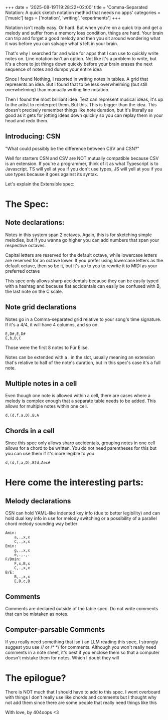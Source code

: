 +++
date = '2025-08-19T19:28:22+02:00'
title = 'Comma-Separated Notation: A quick sketch notation method that needs no apps'
categories = ['music']
tags = ['notation', 'writing', 'experiments']
+++

Notation isn't really easy. Or hard. But when you're on a quick trip and get a melody and suffer from a memory loss condition, things are hard. Your brain can trip and forget a good melody and then you sit around wondering what it was before you can salvage what's left in your brain.

That's why I searched far and wide for apps that I can use to quickly write notes on. Line notation isn't an option. Not like it's a problem to write, but it's a chore to jot things down quickly before your brain erases the next sequence of notes and dumps your entire idea

Since I found Nothing, I resorted in writing notes in tables. A grid that represents an idea. But I found that to be less overwhelming (but still overwhelming) than manually writing line notation.

Then I found the most brilliant idea. Text can represent musical ideas, it's up to the artist to reinterpret them. But this. This is bigger than the idea. This doesn't precisely remember things like note duration, but it's literally as good as it gets for jotting ideas down quickly so you can replay them in your head and redo them.

## Introducing: CSN

"What could possibly be the difference between CSV and CSN?"

Well for starters CSN and CSV are NOT mutually compatible because CSV is an extension. If you're a programmer, think of it as what Typescript is to Javascript. TS will yell at you if you don't use types, JS will yell at you if you use types because it goes against its syntax.

Let's explain the Extensible spec:

# The Spec:

## Note declarations:

Notes in this system span 2 octaves. Again, this is for sketching simple melodies, but if you wanna go higher you can add numbers that span your respective octaves.

Capital letters are reserved for the default octave, while lowercase letters are reserved for an octave lower. If you prefer using lowercase letters as the default octave, then so be it, but it's up to you to rewrite it to MIDI as your preferred octave

This spec only allows sharp accidentals because they can be easily typed with a hashtag and because flat accidentals can easily be confused with B, the last note on the C scale.

## Note grid declarations

Notes go in a Comma-separated grid relative to your song's time signature. If it's a 4/4, it will have 4 columns, and so on.

```
E,D#,E,D#
E,b,D,C
```

Those were the first 8 notes to Für Elise.

Notes can be extended with a . in the slot, usually meaning an extension that's relative to half of the note's duration, but in this spec's case it's a full note.

## Multiple notes in a cell

Even though one note is allowed within a cell, there are cases where a melody is complex enough that a separate table needs to be added. This allows for multiple notes within one cell.

```
d,(d,f,a,D),B,A
```

## Chords in a cell

Since this spec only allows sharp accidentals, grouping notes in one cell allows for a chord to be written. You do not need parentheses for this but you can use them if it's more legible to you

```
d,(d,f,a,D),Bfd,Aec#
```

# Here come the interesting parts:

## Melody declarations

CSN can hold YAML-like indented key info (due to better legibility) and can hold dual key info in use for melody switching or a possibility of a parallel chord melody sounding way better

```
Amin:
	a,.,x,x
	C,.,x,x
Emin:
	g,.,x,x
	e,.,.,.
F/Dmin:
	F,x,B,x
	C,.,x,x
B/E:
	B,.,x,x
	E,D,c,B
```

## Comments

Comments are declared outside of the table spec. Do not write comments that can be mistaken as notes.

## Computer-parsable Comments

If you really need something that isn't an LLM reading this spec, I strongly suggest you use // or /\* \*/ for comments. Although you won't really need comments in a note sheet, it's best if you enclose them so that a computer doesn't mistake them for notes. Which I doubt they will

# The epilogue?

There is NOT much that I should have to add to this spec. I went overboard with things I don't really use like chords and comments but I thought why not add them since there are some people that really need things like this

With love, by 404oops <3
